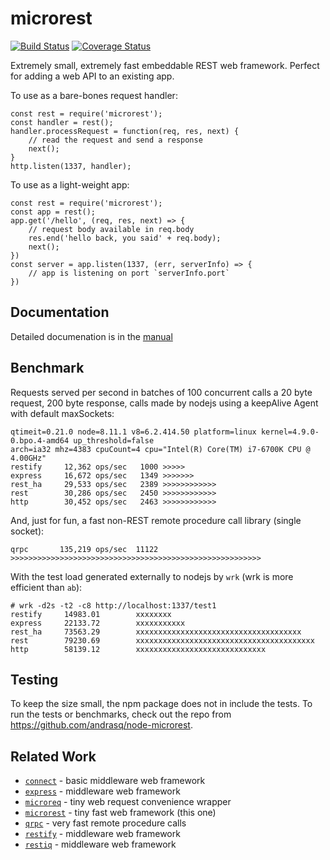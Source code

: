 microrest
=========
[![Build Status](https://api.travis-ci.org/andrasq/node-microrest.svg?branch=master)](https://travis-ci.org/andrasq/node-microrest?branch=master)
[![Coverage Status](https://codecov.io/github/andrasq/node-microrest/coverage.svg?branch=master)](https://codecov.io/github/andrasq/node-microrest?branch=master)

Extremely small, extremely fast embeddable REST web framework.
Perfect for adding a web API to an existing app.

To use as a bare-bones request handler:

    const rest = require('microrest');
    const handler = rest();
    handler.processRequest = function(req, res, next) {
        // read the request and send a response
        next();
    }
    http.listen(1337, handler);

To use as a light-weight app:

    const rest = require('microrest');
    const app = rest();
    app.get('/hello', (req, res, next) => {
        // request body available in req.body
        res.end('hello back, you said' + req.body);
        next();
    })
    const server = app.listen(1337, (err, serverInfo) => {
        // app is listening on port `serverInfo.port`
    })


Documentation
-------------

Detailed documenation is in the [manual](MANUAL.md)


Benchmark
---------

Requests served per second in batches of 100 concurrent calls a 20 byte request, 200
byte response, calls made by nodejs using a keepAlive Agent with default maxSockets:

    qtimeit=0.21.0 node=8.11.1 v8=6.2.414.50 platform=linux kernel=4.9.0-0.bpo.4-amd64 up_threshold=false
    arch=ia32 mhz=4383 cpuCount=4 cpu="Intel(R) Core(TM) i7-6700K CPU @ 4.00GHz"
    restify     12,362 ops/sec   1000 >>>>>
    express     16,672 ops/sec   1349 >>>>>>>
    rest_ha     29,533 ops/sec   2389 >>>>>>>>>>>>
    rest        30,286 ops/sec   2450 >>>>>>>>>>>>
    http        30,452 ops/sec   2463 >>>>>>>>>>>>

And, just for fun, a fast non-REST remote procedure call library (single socket):

    qrpc       135,219 ops/sec  11122 >>>>>>>>>>>>>>>>>>>>>>>>>>>>>>>>>>>>>>>>>>>>>>>>>>>>>>>>

With the test load generated externally to nodejs by `wrk` (wrk is more efficient than `ab`):

    # wrk -d2s -t2 -c8 http://localhost:1337/test1
    restify     14983.01        xxxxxxxx
    express     22133.72        xxxxxxxxxxx
    rest_ha     73563.29        xxxxxxxxxxxxxxxxxxxxxxxxxxxxxxxxxxxxx
    rest        79230.69        xxxxxxxxxxxxxxxxxxxxxxxxxxxxxxxxxxxxxxxx
    http        58139.12        xxxxxxxxxxxxxxxxxxxxxxxxxxxxx

Testing
-------

To keep the size small, the npm package does not in include the tests.  To run the
tests or benchmarks, check out the repo from https://github.com/andrasq/node-microrest.


Related Work
------------

- [`connect`](https://npmjs.com/package/connect) - basic middleware web framework
- [`express`](https://npmjs.com/package/express) - middleware web framework
- [`microreq`](https://npmjs.com/package/microreq) - tiny web request convenience wrapper
- [`microrest`](https://npmjs.com/package/microrest) - tiny fast web framework (this one)
- [`qrpc`](https://npmjs.com/package/qrpc) - very fast remote procedure calls
- [`restify`](https://npmjs.com/package/express) - middleware web framework
- [`restiq`](https://npmjs.com/package/restiq) - middleware web framework
